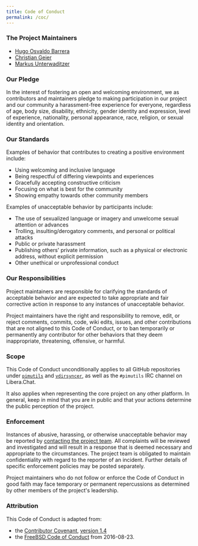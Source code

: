 ```yaml
---
title: Code of Conduct
permalink: /coc/
---
```


### The Project Maintainers

- [Hugo Osvaldo Barrera](https://whynothugo.nl)
- [Christian Geier](https://github.com/geier)
- [Markus Unterwaditzer](https://github.com/untitaker)

### Our Pledge

In the interest of fostering an open and welcoming environment, we as
contributors and maintainers pledge to making participation in our project and
our community a harassment-free experience for everyone, regardless of age, body
size, disability, ethnicity, gender identity and expression, level of experience,
nationality, personal appearance, race, religion, or sexual identity and
orientation.

### Our Standards

Examples of behavior that contributes to creating a positive environment
include:

* Using welcoming and inclusive language
* Being respectful of differing viewpoints and experiences
* Gracefully accepting constructive criticism
* Focusing on what is best for the community
* Showing empathy towards other community members

Examples of unacceptable behavior by participants include:

* The use of sexualized language or imagery and unwelcome sexual attention or
advances
* Trolling, insulting/derogatory comments, and personal or political attacks
* Public or private harassment
* Publishing others' private information, such as a physical or electronic
  address, without explicit permission
* Other unethical or unprofessional conduct

### Our Responsibilities

Project maintainers are responsible for clarifying the standards of acceptable
behavior and are expected to take appropriate and fair corrective action in
response to any instances of unacceptable behavior.

Project maintainers have the right and responsibility to remove, edit, or
reject comments, commits, code, wiki edits, issues, and other contributions
that are not aligned to this Code of Conduct, or to ban temporarily or
permanently any contributor for other behaviors that they deem inappropriate,
threatening, offensive, or harmful.

### Scope

This Code of Conduct unconditionally applies to all GitHub repositories under
[``pimutils``](https://github.com/pimutils/) and
[``vdirsyncer``](https://github.com/vdirsyncer/), as well as the ``#pimutils``
IRC channel on Libera.Chat.

It also applies when representing the core project on any other platform. In
general, keep in mind that you are in public and that your actions determine
the public perception of the project.

### Enforcement

Instances of abusive, harassing, or otherwise unacceptable behavior may be
reported by [contacting the project team](/contact/). All complaints will be
reviewed and investigated and will result in a response that is deemed
necessary and appropriate to the circumstances. The project team is obligated
to maintain confidentiality with regard to the reporter of an incident.
Further details of specific enforcement policies may be posted separately.

Project maintainers who do not follow or enforce the Code of Conduct in good
faith may face temporary or permanent repercussions as determined by other
members of the project's leadership.

### Attribution

This Code of Conduct is adapted from:

* the [Contributor Covenant](http://contributor-covenant.org), [version 1.4](http://contributor-covenant.org/version/1/4/)
* the [FreeBSD Code of
  Conduct](https://www.freebsd.org/internal/code-of-conduct.html) from
  2016-08-23.
